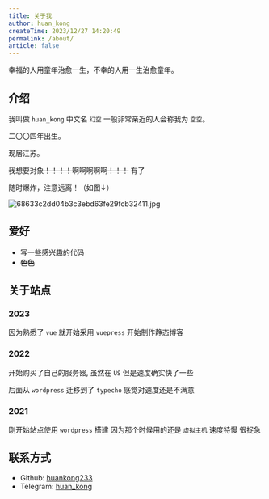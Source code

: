 ```yaml
---
title: 关于我
author: huan_kong
createTime: 2023/12/27 14:20:49
permalink: /about/
article: false
---
```


幸福的人用童年治愈一生，不幸的人用一生治愈童年。

## 介绍

我叫做 `huan_kong` 中文名 `幻空` 一般非常亲近的人会称我为 `空空`。

二〇〇四年出生。

现居江苏。

~~我想要对象！！！！啊啊啊啊啊！！！~~ 有了

随时爆炸，注意远离！（如图↓）

![68633c2dd04b3c3ebd63fe29fcb32411.jpg](https://img.huankong.top/i/2024/04/16/661e2bed0ce30.jpg)

## 爱好

- 写一些感兴趣的代码
- ~~色色~~

## 关于站点

### 2023

因为熟悉了 `vue` 就开始采用 `vuepress` 开始制作静态博客

### 2022

开始购买了自己的服务器, 虽然在 `US` 但是速度确实快了一些

后面从 `wordpress` 迁移到了 `typecho` 感觉对速度还是不满意

### 2021

刚开始站点使用 `wordpress` 搭建 因为那个时候用的还是 `虚拟主机` 速度特慢 很捉急

## 联系方式

- Github: [huankong233](https://github.com/huankong233)
- Telegram: [huan_kong](https://t.me/huan_kong)
